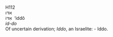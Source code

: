 <body>
  <p>H112<br>  אדּו  <br> אִדּוֹ  ‎  ‘iddô  <br><i>id-do </i><br>Of uncertain derivation; <i>Iddo</i>, an Israelite: - Iddo.<br></p>
 </body>
